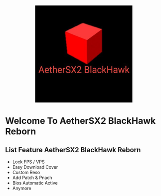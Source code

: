 <p align="center">
  <img width="312" height="312" src="/.github/assets/logo_light.png">
</p>

# Welcome To AetherSX2 BlackHawk Reborn

## List Feature AetherSX2 BlackHawk Reborn
* Lock FPS / VPS
* Easy Download Cover
* Custom Reso
* Add Patch & Pnach
* Bios Automatic Active
* Anymore
